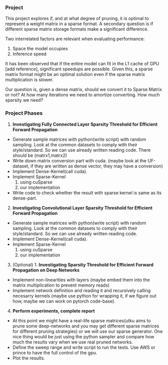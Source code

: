 ### Project
This project explores if, and at what degree of pruning, it is optimal to represent a weight matrix in a sparse format. A secondary question is if different sparse matrix storage formats make a significant difference.

Two interrelated factors are relevant when evaluating performance:
1. Space the model occupies
2. Inference speed

It has been observed that if the entire model can fit in the L1 cache of GPU [add reference], significant speedups are possible. Given this, a sparse matrix format might be an optimal solution even if the sparse matrix multiplication is slower.

Our question is, given a dense matrix, should we convert it to Sparse Matrix or not? At how many iterations we need to amortize converting. How much sparsity we need?

### Project Phases
1. **Investigating Fully Connected Layer Sparsity Threshold for Efficient Forward Propagation**
  - Generate sample matrices with python(write script) with random sampling. Look at the common datasets to comply with their style/standard. So we can use already written reading code. There should be (matrx1,matrx2)
  - Write down matrix conversion part with cuda. (maybe look at the UF-dataset, if they are written as dense vector, they may have a conversion)
  - Implement Dense-Kernel(call cuda).
  - Implement Sparse-Kernel
    1. using cuSparse
    2. our implementation
  - Write code to check whether the result with sparse kernel is same as its dense-part.

2. **Investigating Convolutional Layer Sparsity Threshold for Efficient Forward Propagation**
  - Generate sample matrices with python(write script) with random sampling. Look at the common datasets to comply with their style/standard. So we can use already written reading code.
  - Implement Dense-Kernel(call cuda).
  - Implement Sparse-Kernel
    1. using cuSparse
    2. our implementation

3. (Optional) 1. **Investigating Sparsity Threshold for Efficient Forward Propagation on Deep Networks**
  - Implement non-linearities with layers (maybe embed them into the matrix multiplication to prevent memory reads)
  - Implement network definition and reading it and recursively calling necesarry kernels (maybe use python for wrapping it, if we figure out how, maybe we can work on pytorch code-base).

4. **Perform experiments, complete report**
  - At this point we might have a real-life sparse matrices(utku aims to prune some deep-networks and you may get different sparse matrices for different pruning strategies) or we will use our sparse generator. One nice thing would be just using the python sampler and compare how much the results vary when we use real pruned networks.
  - Define the sweep range and write script to run the tests. Use AWS or prince to have the full control of the gpu.
  - Plot the results.

